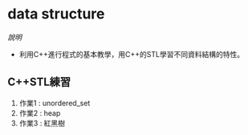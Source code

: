 # data structure  
_說明_  
- 利用C++進行程式的基本教學，用C++的STL學習不同資料結構的特性。
  
## C++STL練習  
1. 作業1 : unordered_set  
2. 作業2 : heap  
3. 作業3 : 紅黑樹